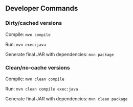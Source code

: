 ## Developer Commands

### Dirty/cached versions

Compile: `mvn compile`

Run: `mvn exec:java`

Generate final JAR with dependencies: `mvn package`

### Clean/no-cache versions

Compile: `mvn clean compile`

Run: `mvn clean compile exec:java`

Generate final JAR with dependencies: `mvn clean package`